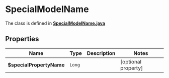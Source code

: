 

# SpecialModelName

The class is defined in **[SpecialModelName.java](../../src/main/java/org/openapitools/model/SpecialModelName.java)**

## Properties

Name | Type | Description | Notes
------------ | ------------- | ------------- | -------------
**$specialPropertyName** | `Long` |  |  [optional property]



